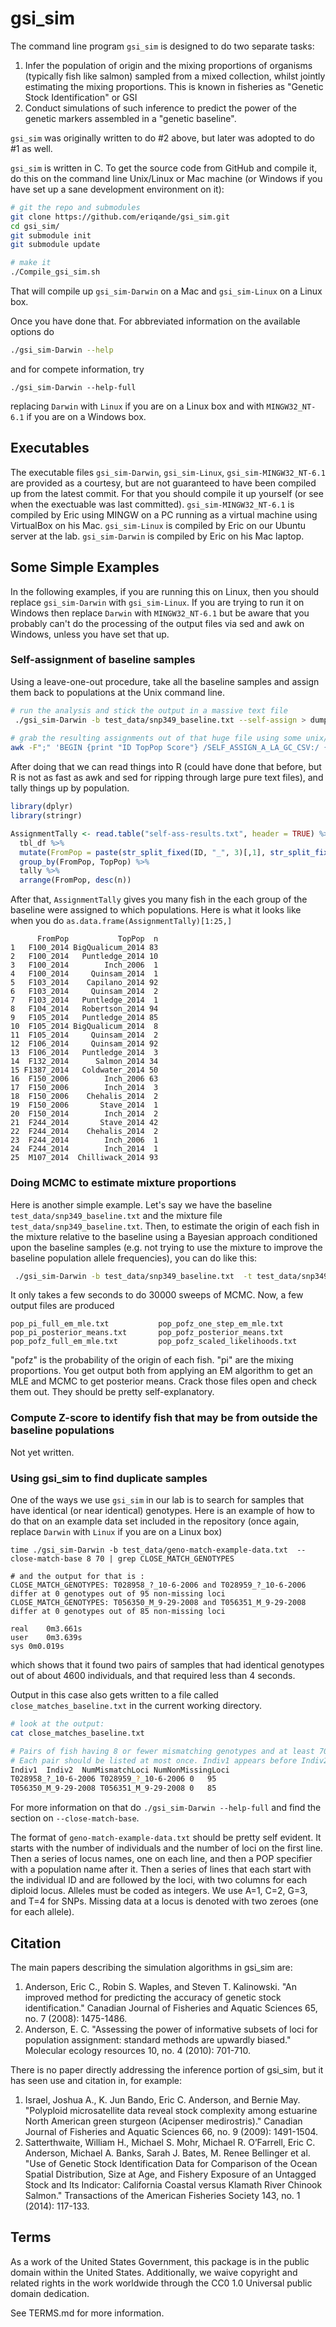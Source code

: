# gsi_sim

The command line program `gsi_sim` is designed to do two separate tasks:
  1. Infer the population of origin and the mixing proportions of organisms
(typically fish like salmon) sampled from a mixed collection, whilst jointly
estimating the mixing proportions.  This is known in fisheries as 
"Genetic Stock Identification" or GSI
  2. Conduct simulations of such inference to predict the power of the genetic
markers assembled in a "genetic baseline".  

`gsi_sim` was originally written to do #2 above, but 
later was adopted to do  #1 as well.  

`gsi_sim` is written in C.  To get the source code from GitHub and compile it, do this
on the command line Unix/Linux or Mac machine (or Windows if you have set up a 
sane development environment on it):
```sh
# git the repo and submodules
git clone https://github.com/eriqande/gsi_sim.git
cd gsi_sim/
git submodule init
git submodule update

# make it
./Compile_gsi_sim.sh
```

That will compile up `gsi_sim-Darwin` on a Mac and `gsi_sim-Linux` on a Linux box.

Once you have done that. For abbreviated information on the available options do
```sh
./gsi_sim-Darwin --help
```
and for compete information, try
```
./gsi_sim-Darwin --help-full
```
replacing `Darwin` with `Linux` if you are on a Linux box and with `MINGW32_NT-6.1` if you are
on a Windows box.

## Executables

The executable files `gsi_sim-Darwin`, `gsi_sim-Linux`, `gsi_sim-MINGW32_NT-6.1` are provided as a courtesy, but are not guaranteed to have been compiled up from the latest commit. For that you should compile it up yourself (or see when the exectuable was last committed).
`gsi_sim-MINGW32_NT-6.1` is compiled by Eric using MINGW on a PC running as a virtual machine using VirtualBox on his Mac.  `gsi_sim-Linux` is compiled by Eric on our Ubuntu server at the lab.  `gsi_sim-Darwin` is compiled by Eric on his Mac laptop.

## Some Simple Examples
In the following examples, if you are running this on Linux, then you should replace
`gsi_sim-Darwin` with `gsi_sim-Linux`. If you are trying to run it on Windows then
replace `Darwin` with `MINGW32_NT-6.1` but be aware that you probably can't do the
processing of the output files via sed and awk on Windows, unless you have set that up.

### Self-assignment of baseline samples
Using a leave-one-out procedure, take all the baseline samples and assign them back to populations at the Unix command line.

```sh
# run the analysis and stick the output in a massive text file
 ./gsi_sim-Darwin -b test_data/snp349_baseline.txt --self-assign > dumpfile
 
# grab the resulting assignments out of that huge file using some unix/Linux tools
awk -F";" 'BEGIN {print "ID TopPop Score"} /SELF_ASSIGN_A_LA_GC_CSV:/ {print $1, $2, $3}' dumpfile | sed 's/SELF_ASSIGN_A_LA_GC_CSV:\///g;' > self-ass-results.txt 
```

After doing that we can read things into R (could have done that before, but R is not as fast as awk and sed for ripping
through large pure text files), and tally things up by population.

```r
library(dplyr)
library(stringr)

AssignmentTally <- read.table("self-ass-results.txt", header = TRUE) %>%
  tbl_df %>%
  mutate(FromPop = paste(str_split_fixed(ID, "_", 3)[,1], str_split_fixed(ID, "_", 3)[,2], sep ="_")) %>%
  group_by(FromPop, TopPop) %>%
  tally %>%
  arrange(FromPop, desc(n))
```

After that, `AssignmentTally` gives you many fish in the each group of the baseline were assigned to which populations. Here is
what it looks like when you do `as.data.frame(AssignmentTally)[1:25,]`

```
      FromPop           TopPop  n
1   F100_2014 BigQualicum_2014 83
2   F100_2014   Puntledge_2014 10
3   F100_2014        Inch_2006  1
4   F100_2014     Quinsam_2014  1
5   F103_2014    Capilano_2014 92
6   F103_2014     Quinsam_2014  2
7   F103_2014   Puntledge_2014  1
8   F104_2014   Robertson_2014 94
9   F105_2014   Puntledge_2014 85
10  F105_2014 BigQualicum_2014  8
11  F105_2014     Quinsam_2014  2
12  F106_2014     Quinsam_2014 92
13  F106_2014   Puntledge_2014  3
14  F132_2014      Salmon_2014 34
15 F1387_2014   Coldwater_2014 50
16  F150_2006        Inch_2006 63
17  F150_2006        Inch_2014  3
18  F150_2006    Chehalis_2014  2
19  F150_2006       Stave_2014  1
20  F150_2014        Inch_2014  2
21  F244_2014       Stave_2014 42
22  F244_2014    Chehalis_2014  2
23  F244_2014        Inch_2006  1
24  F244_2014        Inch_2014  1
25  M107_2014  Chilliwack_2014 93
```

### Doing MCMC to estimate mixture proportions
Here is another simple example.  Let's say we have the baseline `test_data/snp349_baseline.txt` and the
mixture file `test_data/snp349_baseline.txt`.  Then, to estimate the origin of each fish in the mixture
relative to the baseline using a Bayesian approach conditioned upon the baseline samples (e.g. not trying to
use the mixture to improve the baseline population allele frequencies), you can do like this:

```sh
 ./gsi_sim-Darwin -b test_data/snp349_baseline.txt  -t test_data/snp349_mixture.txt --mcmc-sweeps 25000 --mcmc-burnin 5000 > big_ol_output.txt 
```
It only takes a few seconds to do 30000 sweeps of MCMC.  Now, a few output files are produced
```
pop_pi_full_em_mle.txt           pop_pofz_one_step_em_mle.txt
pop_pi_posterior_means.txt       pop_pofz_posterior_means.txt
pop_pofz_full_em_mle.txt         pop_pofz_scaled_likelihoods.txt
```
"pofz" is the probability of the origin of each fish.  "pi" are the mixing proportions.  You get output both
from applying an EM algorithm to get an MLE and MCMC to get posterior means.  Crack those files open and check them
out.  They should be pretty self-explanatory.


### Compute Z-score to identify fish that may be from outside the baseline populations
Not yet written.

### Using gsi_sim to find duplicate samples
One of the ways we use `gsi_sim` in our lab is to search for samples that have identical (or
near identical) genotypes.  Here is an example of how to do that on an example
data set included in the repository (once again, replace `Darwin` with `Linux` if you are on a Linux box)
```
time ./gsi_sim-Darwin -b test_data/geno-match-example-data.txt  --close-match-base 8 70 | grep CLOSE_MATCH_GENOTYPES

# and the output for that is :
CLOSE_MATCH_GENOTYPES: T028958_?_10-6-2006 and T028959_?_10-6-2006 differ at 0 genotypes out of 95 non-missing loci
CLOSE_MATCH_GENOTYPES: T056350_M_9-29-2008 and T056351_M_9-29-2008 differ at 0 genotypes out of 85 non-missing loci

real	0m3.661s
user	0m3.639s
sys	0m0.019s

``` 
which shows that it found two pairs of samples that had identical genotypes out of about 4600 individuals,
and that required less than 4 seconds.

Output in this case also gets written to a file called `close_matches_baseline.txt` in the current 
working directory.

```sh
# look at the output:
cat close_matches_baseline.txt 

# Pairs of fish having 8 or fewer mismatching genotypes and at least 70 loci that are non-missing in each member of the pair 
# Each pair should be listed at most once. Indiv1 appears before Indiv2 in the data set.
Indiv1	Indiv2	NumMismatchLoci	NumNonMissingLoci
T028958_?_10-6-2006	T028959_?_10-6-2006	0	95
T056350_M_9-29-2008	T056351_M_9-29-2008	0	85
```

For more information on that do `./gsi_sim-Darwin --help-full` and find the section on `--close-match-base`.

The format of `geno-match-example-data.txt` should be pretty self evident.  It starts with the number of individuals
and the number of loci on the first line. Then a series of locus names, one on each line, and then a 
POP specifier with a population name after it.  Then a series of lines that each start with the individual
ID and are followed by the loci, with two columns for each diploid locus.  Alleles must be coded as integers.
We use A=1, C=2, G=3, and T=4 for SNPs.  Missing data at a locus is denoted with two zeroes (one for each allele).


## Citation

The main papers describing the simulation algorithms in gsi_sim are:
  1. Anderson, Eric C., Robin S. Waples, and Steven T. Kalinowski. "An improved method for predicting the accuracy of genetic stock identification." Canadian Journal of Fisheries and Aquatic Sciences 65, no. 7 (2008): 1475-1486.
  2. Anderson, E. C. "Assessing the power of informative subsets of loci for population assignment: standard methods are upwardly biased." Molecular ecology resources 10, no. 4 (2010): 701-710.

There is no paper directly addressing the inference portion of gsi_sim, but it has seen use and citation in, for example:
  1. Israel, Joshua A., K. Jun Bando, Eric C. Anderson, and Bernie May. "Polyploid microsatellite data reveal stock complexity among estuarine North American green sturgeon (Acipenser medirostris)." Canadian Journal of Fisheries and Aquatic Sciences 66, no. 9 (2009): 1491-1504.
  2. Satterthwaite, William H., Michael S. Mohr, Michael R. O’Farrell, Eric C. Anderson, Michael A. Banks, Sarah J. Bates, M. Renee Bellinger et al. "Use of Genetic Stock Identification Data for Comparison of the Ocean Spatial Distribution, Size at Age, and Fishery Exposure of an Untagged Stock and Its Indicator: California Coastal versus Klamath River Chinook Salmon." Transactions of the American Fisheries Society 143, no. 1 (2014): 117-133.


## Terms 

As a work of the United States Government, this package is in the
public domain within the United States. Additionally, we waive
copyright and related rights in the work worldwide through the CC0 1.0
Universal public domain dedication.

See TERMS.md for more information.

